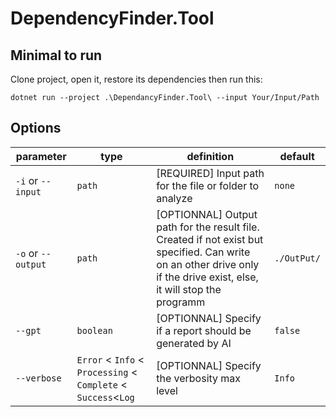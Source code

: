 # DependencyFinder.Tool

## Minimal to run

Clone project, open it, restore its dependencies then run this:

`dotnet run --project .\DependancyFinder.Tool\ --input Your/Input/Path`

## Options

| parameter          | type                                                           | definition                                                                                                                                                            | default     |
| ------------------ | -------------------------------------------------------------- | --------------------------------------------------------------------------------------------------------------------------------------------------------------------- | ----------- |
| `-i` or `--input`  | `path`                                                         | [REQUIRED] Input path for the file or folder to analyze                                                                                                               | `none`      |
| `-o` or `--output` | `path`                                                         | [OPTIONNAL] Output path for the result file. Created if not exist but specified. Can write on an other drive only if the drive exist, else, it will stop the programm | `./OutPut/` |
| `--gpt`            | `boolean`                                                      | [OPTIONNAL] Specify if a report should be generated by AI                                                                                                             | `false`     |
| `--verbose`        | `Error` < `Info` < `Processing` < `Complete` < `Success`<`Log` | [OPTIONNAL] Specify the verbosity max level                                                                                                                           | `Info`      |
